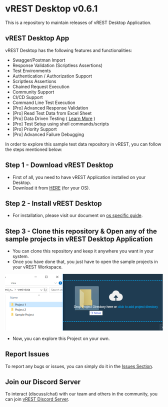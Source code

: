 # vREST Desktop v0.6.1

This is a repository to maintain releases of vREST Desktop Application.

## vREST Desktop App

vREST Desktop has the following features and functionalities:

- Swagger/Postman Import
- Response Validation (Scriptless Assertions)
- Test Environments
- Authentication / Authorization Support
- Scriptless Assertions
- Chained Request Execution
- Community Support
- CI/CD Support
- Command Line Test Execution
- [Pro] Advanced Response Validation
- [Pro] Read Test Data from Excel Sheet
- [Pro] Data Driven Testing ( [Learn More](/sample-projects/data-driven-testing) )
- [Pro] Test Setup using shell commands/scripts
- [Pro] Priority Support
- [Pro] Advanced Failure Debugging


In order to explore this sample test data repository in vREST, you can follow the steps mentioned below:

## Step 1 - Download vREST Desktop

- First of all, you need to have vREST Application installed on your Desktop.
- Download it from [HERE](https://github.com/Optimizory/vrest-desktop/releases) (for your OS).

## Step 2 - Install vREST Desktop

- For installation, please visit our document on [os specific guide](https://desktop.vrest.io/docs/guide/getting-started/installation.html).

## Step 3 - Clone this repository & Open any of the sample projects in vREST Desktop Application

- You can clone this repository and keep it anywhere you want in your system.
- Once you have done that, you just have to open the sample projects in your vREST Workspace.

![](assets/6.png)

- Now, you can explore this Project on your own.

## Report Issues

To report any bugs or issues, you can simply do it in the [Issues Section](https://github.com/Optimizory/vrest-desktop/issues).

## Join our Discord Server

To interact (discuss/chat) with our team and others in the community, you can join [vREST Discord Server](https://discord.gg/XM97E6H).
